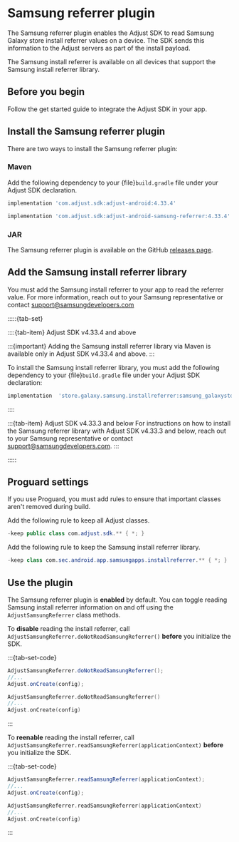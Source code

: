 # Samsung referrer plugin

The Samsung referrer plugin enables the Adjust SDK to read Samsung Galaxy store install referrer values on a device. The SDK sends this information to the Adjust servers as part of the install payload.

The Samsung install referrer is available on all devices that support the Samsung install referrer library.

## Before you begin

Follow the get started guide to integrate the Adjust SDK in your app.

## Install the Samsung referrer plugin

There are two ways to install the Samsung referrer plugin:

### Maven

Add the following dependency to your {file}`build.gradle` file under your Adjust SDK declaration.

```groovy
implementation 'com.adjust.sdk:adjust-android:4.33.4'

implementation 'com.adjust.sdk:adjust-android-samsung-referrer:4.33.4'
```

### JAR

The Samsung referrer plugin is available on the GitHub [releases page](https://github.com/adjust/android_sdk/releases/tag/v4.33.4).

## Add the Samsung install referrer library

You must add the Samsung install referrer to your app to read the referrer value. For more information, reach out to your Samsung representative or contact support@samsungdevelopers.com

:::::{tab-set}

::::{tab-item} Adjust SDK v4.33.4 and above

:::{important}
Adding the Samsung install referrer library via Maven is available only in Adjust SDK v4.33.4 and above.
:::

To install the Samsung install referrer library, you must add the following dependency to your {file}`build.gradle` file under your Adjust SDK declaration:

```groovy
implementation  'store.galaxy.samsung.installreferrer:samsung_galaxystore_install_referrer:3.0.1'
```

::::

:::{tab-item} Adjust SDK v4.33.3 and below
For instructions on how to install the Samsung referrer library with Adjust SDK v4.33.3 and below, reach out to your Samsung representative or contact support@samsungdevelopers.com.
:::

:::::

## Proguard settings

If you use Proguard, you must add rules to ensure that important classes aren't removed during build.

Add the following rule to keep all Adjust classes.

```java
-keep public class com.adjust.sdk.** { *; }
```

Add the following rule to keep the Samsung install referrer library.

```java
-keep class com.sec.android.app.samsungapps.installreferrer.** { *; }
```

## Use the plugin

The Samsung referrer plugin is __enabled__ by default. You can toggle reading Samsung install referrer information on and off using the `AdjustSamsungReferrer` class methods.

To __disable__ reading the install referrer, call `AdjustSamsungReferrer.doNotReadSamsungReferrer()` __before__ you initialize the SDK.

:::{tab-set-code}

```java
AdjustSamsungReferrer.doNotReadSamsungReferrer();
//...
Adjust.onCreate(config);
```

```kotlin
AdjustSamsungReferrer.doNotReadSamsungReferrer()
//...
Adjust.onCreate(config)
```

:::

To __reenable__ reading the install referrer, call `AdjustSamsungReferrer.readSamsungReferrer(applicationContext)` __before__ you initialize the SDK.

:::{tab-set-code}

```java
AdjustSamsungReferrer.readSamsungReferrer(applicationContext);
//...
Adjust.onCreate(config);
```

```kotlin
AdjustSamsungReferrer.readSamsungReferrer(applicationContext)
//...
Adjust.onCreate(config)
```

:::
